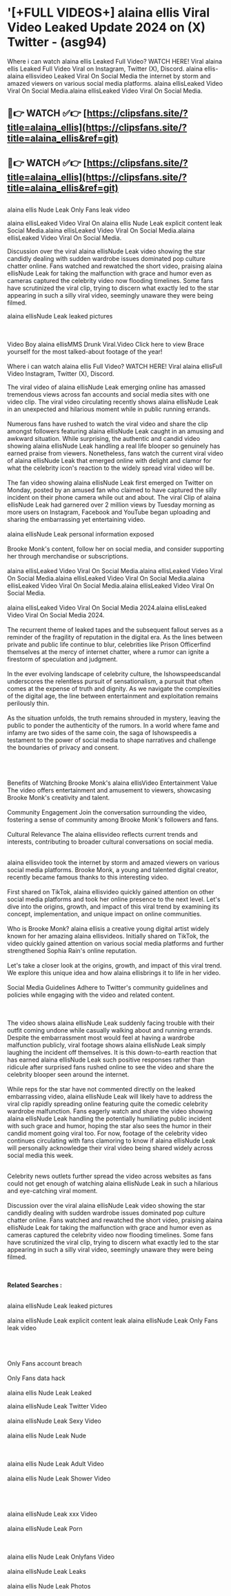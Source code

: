 #  '[+FULL VIDEOS+] alaina ellis Viral Video Leaked Update 2024 on (X) Twitter - (asg94)

Where i can watch alaina ellis Leaked Full Video? WATCH HERE! Viral alaina ellis Leaked Full Video Viral on Instagram, Twitter (X), Discord.
alaina ellis- alaina ellisvideo Leaked Viral On Social Media the internet by storm and amazed viewers on various social media platforms.
alaina ellisLeaked Video Viral On Social Media.alaina ellisLeaked Video Viral On Social Media.




## 🔴👉 WATCH ✅👉 [https://clipsfans.site/?title=alaina_ellis](https://clipsfans.site/?title=alaina_ellis&ref=git)


## 🔴👉 WATCH ✅👉 [https://clipsfans.site/?title=alaina_ellis](https://clipsfans.site/?title=alaina_ellis&ref=git)
##


alaina ellis Nude Leak Only Fans leak video 


alaina ellisLeaked Video Viral On  alaina ellis Nude Leak explicit content leak Social Media.alaina ellisLeaked Video Viral On Social Media.alaina ellisLeaked Video Viral On Social Media.



Discussion over the viral alaina ellisNude Leak video showing the star candidly dealing with sudden wardrobe issues dominated pop culture chatter online. Fans watched and rewatched the short video, praising alaina ellisNude Leak for taking the malfunction with grace and humor even as cameras captured the celebrity video now flooding timelines. Some fans have scrutinized the viral clip, trying to discern what exactly led to the star appearing in such a silly viral video, seemingly unaware they were being filmed.


alaina ellisNude Leak leaked pictures


  <br>

  <br>
Video Boy alaina ellisMMS Drunk Viral.Video Click here to view Brace yourself for the most talked-about footage of the year!
<br><br>
Where i can watch alaina ellis Full Video? WATCH HERE! Viral alaina ellisFull Video Instagram, Twitter (X), Discord.

The viral video of alaina ellisNude Leak emerging online has amassed tremendous views across fan accounts and social media sites with one video clip. The viral video circulating recently shows alaina ellisNude Leak in an unexpected and hilarious moment while in public running errands.
<br><br>
Numerous fans have rushed to watch the viral video and share the clip amongst followers featuring alaina ellisNude Leak caught in an amusing and awkward situation. While surprising, the authentic and candid video showing alaina ellisNude Leak handling a real life blooper so genuinely has earned praise from viewers. Nonetheless, fans watch the current viral video of alaina ellisNude Leak that emerged online with delight and clamor for what the celebrity icon's reaction to the widely spread viral video will be.
<br><br>
The fan video showing alaina ellisNude Leak first emerged on Twitter on Monday, posted by an amused fan who claimed to have captured the silly incident on their phone camera while out and about. The viral Clip of alaina ellisNude Leak had garnered over 2 million views by Tuesday morning as more users on Instagram, Facebook and YouTube began uploading and sharing the embarrassing yet entertaining video.
<br><br>
alaina ellisNude Leak personal information exposed
<br><br>
Brooke Monk's content, follow her on social media, and consider supporting her through merchandise or subscriptions.
<br><br>
alaina ellisLeaked Video Viral On Social Media.alaina ellisLeaked Video Viral On Social Media.alaina ellisLeaked Video Viral On Social Media.alaina ellisLeaked Video Viral On Social Media.alaina ellisLeaked Video Viral On Social Media.
<br><br>
alaina ellisLeaked Video Viral On Social Media 2024.alaina ellisLeaked Video Viral On Social Media 2024.
<br><br>
The recurrent theme of leaked tapes and the subsequent fallout serves as a reminder of the fragility of reputation in the digital era. As the lines between private and public life continue to blur, celebrities like Prison Officerfind themselves at the mercy of internet chatter, where a rumor can ignite a firestorm of speculation and judgment.
<br><br>
In the ever evolving landscape of celebrity culture, the Ishowspeedscandal underscores the relentless pursuit of sensationalism, a pursuit that often comes at the expense of truth and dignity. As we navigate the complexities of the digital age, the line between entertainment and exploitation remains perilously thin.
<br><br>
As the situation unfolds, the truth remains shrouded in mystery, leaving the public to ponder the authenticity of the rumors. In a world where fame and infamy are two sides of the same coin, the saga of Ishowspeedis a testament to the power of social media to shape narratives and challenge the boundaries of privacy and consent.
<br><br>

<br><br>
Benefits of Watching Brooke Monk's alaina ellisVideo Entertainment Value The video offers entertainment and amusement to viewers, showcasing Brooke Monk's creativity and talent.
<br><br>
Community Engagement Join the conversation surrounding the video, fostering a sense of community among Brooke Monk's followers and fans.
<br><br>
Cultural Relevance The alaina ellisvideo reflects current trends and interests, contributing to broader cultural conversations on social media.
<br><br>


alaina ellisvideo took the internet by storm and amazed viewers on various social media platforms. Brooke Monk, a young and talented digital creator, recently became famous thanks to this interesting video.
<br><br>
First shared on TikTok, alaina ellisvideo quickly gained attention on other social media platforms and took her online presence to the next level. Let's dive into the origins, growth, and impact of this viral trend by examining its concept, implementation, and unique impact on online communities.
<br><br>
Who is Brooke Monk? alaina ellisis a creative young digital artist widely known for her amazing alaina ellisvideos. Initially shared on TikTok, the video quickly gained attention on various social media platforms and further strengthened Sophia Rain's online reputation.
<br><br>
Let's take a closer look at the origins, growth, and impact of this viral trend. We explore this unique idea and how alaina ellisbrings it to life in her video.
<br><br>
Social Media Guidelines Adhere to Twitter's community guidelines and policies while engaging with the video and related content.


<br><br>
The video shows alaina ellisNude Leak suddenly facing trouble with their outfit coming undone while casually walking about and running errands. Despite the embarrassment most would feel at having a wardrobe malfunction publicly, viral footage shows alaina ellisNude Leak simply laughing the incident off themselves. It is this down-to-earth reaction that has earned alaina ellisNude Leak such positive responses rather than ridicule after surprised fans rushed online to see the video and share the celebrity blooper seen around the internet.
<br><br>
While reps for the star have not commented directly on the leaked embarrassing video, alaina ellisNude Leak will likely have to address the viral clip rapidly spreading online featuring quite the comedic celebrity wardrobe malfunction. Fans eagerly watch and share the video showing alaina ellisNude Leak handling the potentially humiliating public incident with such grace and humor, hoping the star also sees the humor in their candid moment going viral too. For now, footage of the celebrity video continues circulating with fans clamoring to know if alaina ellisNude Leak will personally acknowledge their viral video being shared widely across social media this week.
<br><br>

Celebrity news outlets further spread the video across websites as fans could not get enough of watching alaina ellisNude Leak in such a hilarious and eye-catching viral moment.
<br><br>
Discussion over the viral alaina ellisNude Leak video showing the star candidly dealing with sudden wardrobe issues dominated pop culture chatter online. Fans watched and rewatched the short video, praising alaina ellisNude Leak for taking the malfunction with grace and humor even as cameras captured the celebrity video now flooding timelines. Some fans have scrutinized the viral clip, trying to discern what exactly led to the star appearing in such a silly viral video, seemingly unaware they were being filmed.


<br><br>
<strong>Related Searches :</strong>
<br><br>

alaina ellisNude Leak leaked pictures
<br><br>
alaina ellisNude Leak explicit content leak
alaina ellisNude Leak Only Fans leak video
<br><br>

<br><br>
Only Fans account breach
<br><br>
Only Fans data hack
<br><br>
alaina ellis Nude Leak Leaked

alaina ellisNude Leak Twitter Video
<br><br>
alaina ellisNude Leak Sexy Video
<br><br>
alaina ellis Nude Leak Nude

<br><br>
alaina ellis Nude Leak Adult Video
<br><br>
alaina ellis Nude Leak Shower Video
<br><br>

<br><br>
alaina ellisNude Leak xxx Video
<br><br>
alaina ellisNude Leak Porn

<br><br>
alaina ellis Nude Leak Onlyfans Video
<br><br>
alaina ellisNude Leak Leaks
<br><br>
alaina ellis Nude Leak Photos